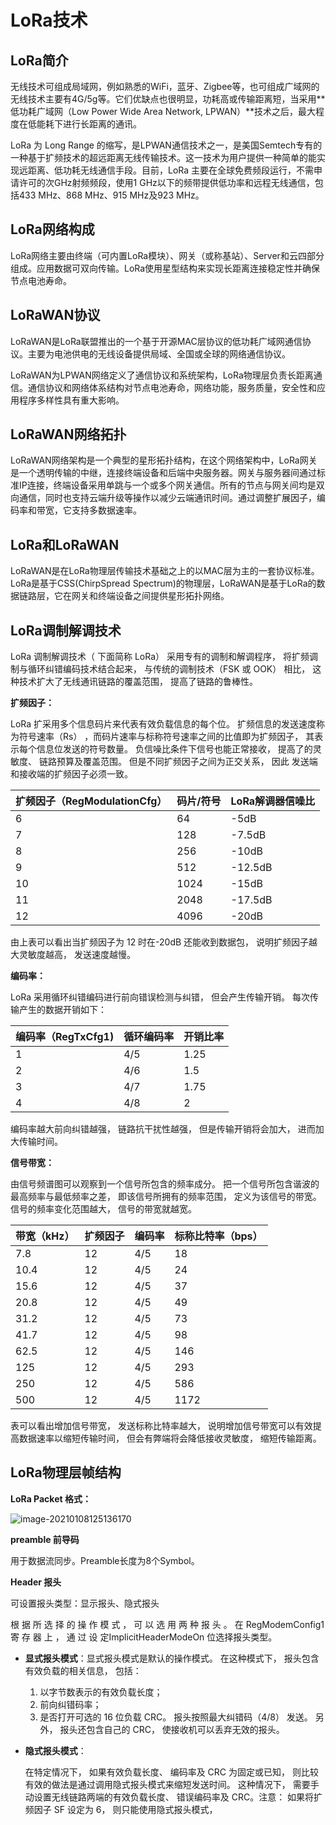 # LoRa技术

## LoRa简介

无线技术可组成局域网，例如熟悉的WiFi，蓝牙、Zigbee等，也可组成广域网的无线技术主要有4G/5g等。它们优缺点也很明显，功耗高或传输距离短，当采用**低功耗广域网（Low Power Wide Area Network, LPWAN）**技术之后，最大程度在低能耗下进行长距离的通讯。

LoRa 为 Long Range 的缩写，是LPWAN通信技术之一，是美国Semtech专有的一种基于扩频技术的超远距离无线传输技术。这一技术为用户提供一种简单的能实现远距离、低功耗无线通信手段。目前，LoRa 主要在全球免费频段运行，不需申请许可的次GHz射频频段，使用1 GHz以下的频带提供低功率和远程无线通信，包括433 MHz、868 MHz、915 MHz及923 MHz。

## LoRa网络构成

LoRa网络主要由终端（可内置LoRa模块）、网关（或称基站）、Server和云四部分组成。应用数据可双向传输。LoRa使用星型结构来实现长距离连接稳定性并确保节点电池寿命。

## LoRaWAN协议

LoRaWAN是LoRa联盟推出的一个基于开源MAC层协议的低功耗广域网通信协议。主要为电池供电的无线设备提供局域、全国或全球的网络通信协议。

LoRaWAN为LPWAN网络定义了通信协议和系统架构，LoRa物理层负责长距离通信。通信协议和网络体系结构对节点电池寿命，网络功能，服务质量，安全性和应用程序多样性具有重大影响。

## LoRaWAN网络拓扑

LoRaWAN网络架构是一个典型的星形拓扑结构，在这个网络架构中，LoRa网关是一个透明传输的中继，连接终端设备和后端中央服务器。网关与服务器间通过标准IP连接，终端设备采用单跳与一个或多个网关通信。所有的节点与网关间均是双向通信，同时也支持云端升级等操作以减少云端通讯时间。通过调整扩展因子，编码率和带宽，它支持多数据速率。



## LoRa和LoRaWAN

LoRaWAN是在LoRa物理层传输技术基础之上的以MAC层为主的一套协议标准。LoRa是基于CSS(ChirpSpread Spectrum)的物理层，LoRaWAN是基于LoRa的数据链路层，它在网关和终端设备之间提供星形拓扑网络。



## LoRa调制解调技术

LoRa 调制解调技术（ 下面简称 LoRa） 采用专有的调制和解调程序， 将扩频调制与循环纠错编码技术结合起来， 与传统的调制技术（FSK 或 OOK） 相比， 这种技术扩大了无线通讯链路的覆盖范围， 提高了链路的鲁棒性。



**扩频因子：**

LoRa 扩采用多个信息码片来代表有效负载信息的每个位。 扩频信息的发送速度称为符号速率（Rs） ，而码片速率与标称符号速率之间的比值即为扩频因子， 其表示每个信息位发送的符号数量。 负信噪比条件下信号也能正常接收， 提高了的灵敏度、 链路预算及覆盖范围。 但是不同扩频因子之间为正交关系， 因此 发送端和接收端的扩频因子必须一致。

| 扩频因子（RegModulationCfg） | 码片/符号 | LoRa解调器信噪比 |
| ---------------------------- | --------- | ---------------- |
| 6                            | 64        | -5dB             |
| 7                            | 128       | -7.5dB           |
| 8                            | 256       | -10dB            |
| 9                            | 512       | -12.5dB          |
| 10                           | 1024      | -15dB            |
| 11                           | 2048      | -17.5dB          |
| 12                           | 4096      | -20dB            |

由上表可以看出当扩频因子为 12 时在-20dB 还能收到数据包， 说明扩频因子越大灵敏度越高， 发送速度越慢。  



**编码率：**

LoRa 采用循环纠错编码进行前向错误检测与纠错， 但会产生传输开销。 每次传输产生的数据开销如下：  

| 编码率（RegTxCfg1) | 循环编码率 | 开销比率 |
| ------------------ | ---------- | -------- |
| 1                  | 4/5        | 1.25     |
| 2                  | 4/6        | 1.5      |
| 3                  | 4/7        | 1.75     |
| 4                  | 4/8        | 2        |

编码率越大前向纠错越强， 链路抗干扰性越强， 但是传输开销将会加大， 进而加大传输时间。



**信号带宽：**

由信号频谱图可以观察到一个信号所包含的频率成分。 把一个信号所包含谐波的最高频率与最低频率之差， 即该信号所拥有的频率范围， 定义为该信号的带宽。 信号的频率变化范围越大， 信号的带宽就越宽。  

| 带宽（kHz） | 扩频因子 | 编码率 | 标称比特率（bps） |
| ----------- | -------- | ------ | ----------------- |
| 7.8         | 12       | 4/5    | 18                |
| 10.4        | 12       | 4/5    | 24                |
| 15.6        | 12       | 4/5    | 37                |
| 20.8        | 12       | 4/5    | 49                |
| 31.2        | 12       | 4/5    | 73                |
| 41.7        | 12       | 4/5    | 98                |
| 62.5        | 12       | 4/5    | 146               |
| 125         | 12       | 4/5    | 293               |
| 250         | 12       | 4/5    | 586               |
| 500         | 12       | 4/5    | 1172              |

表可以看出增加信号带宽， 发送标称比特率越大， 说明增加信号带宽可以有效提高数据速率以缩短传输时间， 但会有弊端将会降低接收灵敏度， 缩短传输距离。  

## LoRa物理层帧结构

**LoRa Packet 格式：**

![image-20210108125136170](https://yaseng-1251294608.cos.ap-guangzhou.myqcloud.com/image/image-20210108125136170.png)

**preamble 前导码**

用于数据流同步。Preamble长度为8个Symbol。

**Header 报头**

可设置报头类型：显示报头、隐式报头

根 据 所 选 择 的 操 作 模 式 ， 可 以 选 用 两 种 报 头 。 在 RegModemConfig1 寄 存 器 上 ， 通 过 设 定ImplicitHeaderModeOn 位选择报头类型。

* **显式报头模式**：显式报头模式是默认的操作模式。 在这种模式下， 报头包含有效负载的相关信息， 包括：
  1. 以字节数表示的有效负载长度；
  2. 前向纠错码率；
  3. 是否打开可选的 16 位负载 CRC。
     报头按照最大纠错码（4/8） 发送。 另外， 报头还包含自己的 CRC， 使接收机可以丢弃无效的报头。

* **隐式报头模式**：

  在特定情况下， 如果有效负载长度、 编码率及 CRC 为固定或已知， 则比较有效的做法是通过调用隐式报头模式来缩短发送时间。 这种情况下， 需要手动设置无线链路两端的有效负载长度、 错误编码率及 CRC。注意： 如果将扩频因子 SF 设定为 6， 则只能使用隐式报头模式，   

  ​                                                                             

​           
